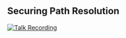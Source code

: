 ## Securing Path Resolution ##

[![Talk Recording](https://img.youtube.com/vi/LN2CUgp8deo/0.jpg)](https://www.youtube.com/watch?v=LN2CUgp8deo&t=9779)
